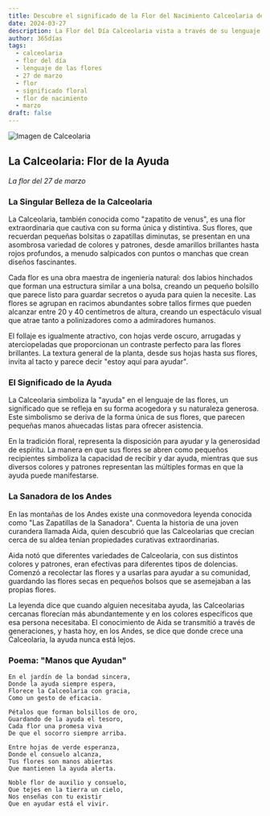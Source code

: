 ```yaml
---
title: Descubre el significado de la Flor del Nacimiento Calceolaria del 27 de marzo
date: 2024-03-27
description: La Flor del Día Calceolaria vista a través de su lenguaje floral e historias
author: 365días
tags:
  - calceolaria
  - flor del día
  - lenguaje de las flores
  - 27 de marzo
  - flor
  - significado floral
  - flor de nacimiento
  - marzo
draft: false
---
```


![Imagen de Calceolaria](https://cdn.pixabay.com/photo/2018/03/15/17/43/plant-3228944_1280.jpg#center#center)


## La Calceolaria: Flor de la Ayuda
*La flor del 27 de marzo*

### La Singular Belleza de la Calceolaria

La Calceolaria, también conocida como "zapatito de venus", es una flor extraordinaria que cautiva con su forma única y distintiva. Sus flores, que recuerdan pequeñas bolsitas o zapatillas diminutas, se presentan en una asombrosa variedad de colores y patrones, desde amarillos brillantes hasta rojos profundos, a menudo salpicados con puntos o manchas que crean diseños fascinantes.

Cada flor es una obra maestra de ingeniería natural: dos labios hinchados que forman una estructura similar a una bolsa, creando un pequeño bolsillo que parece listo para guardar secretos o ayuda para quien la necesite. Las flores se agrupan en racimos abundantes sobre tallos firmes que pueden alcanzar entre 20 y 40 centímetros de altura, creando un espectáculo visual que atrae tanto a polinizadores como a admiradores humanos.

El follaje es igualmente atractivo, con hojas verde oscuro, arrugadas y aterciopeladas que proporcionan un contraste perfecto para las flores brillantes. La textura general de la planta, desde sus hojas hasta sus flores, invita al tacto y parece decir "estoy aquí para ayudar".

### El Significado de la Ayuda

La Calceolaria simboliza la "ayuda" en el lenguaje de las flores, un significado que se refleja en su forma acogedora y su naturaleza generosa. Este simbolismo se deriva de la forma única de sus flores, que parecen pequeñas manos ahuecadas listas para ofrecer asistencia.

En la tradición floral, representa la disposición para ayudar y la generosidad de espíritu. La manera en que sus flores se abren como pequeños recipientes simboliza la capacidad de recibir y dar ayuda, mientras que sus diversos colores y patrones representan las múltiples formas en que la ayuda puede manifestarse.

### La Sanadora de los Andes

En las montañas de los Andes existe una conmovedora leyenda conocida como "Las Zapatillas de la Sanadora". Cuenta la historia de una joven curandera llamada Aida, quien descubrió que las Calceolarias que crecían cerca de su aldea tenían propiedades curativas extraordinarias.

Aida notó que diferentes variedades de Calceolaria, con sus distintos colores y patrones, eran efectivas para diferentes tipos de dolencias. Comenzó a recolectar las flores y a usarlas para ayudar a su comunidad, guardando las flores secas en pequeños bolsos que se asemejaban a las propias flores.

La leyenda dice que cuando alguien necesitaba ayuda, las Calceolarias cercanas florecían más abundantemente y en los colores específicos que esa persona necesitaba. El conocimiento de Aida se transmitió a través de generaciones, y hasta hoy, en los Andes, se dice que donde crece una Calceolaria, la ayuda nunca está lejos.

### Poema: "Manos que Ayudan"

```
En el jardín de la bondad sincera,
Donde la ayuda siempre espera,
Florece la Calceolaria con gracia,
Como un gesto de eficacia.

Pétalos que forman bolsillos de oro,
Guardando de la ayuda el tesoro,
Cada flor una promesa viva
De que el socorro siempre arriba.

Entre hojas de verde esperanza,
Donde el consuelo alcanza,
Tus flores son manos abiertas
Que mantienen la ayuda alerta.

Noble flor de auxilio y consuelo,
Que tejes en la tierra un cielo,
Nos enseñas con tu existir
Que en ayudar está el vivir.
```
